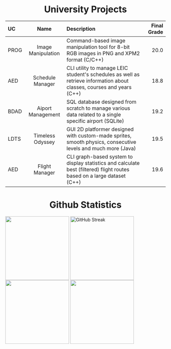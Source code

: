 <h1 align="center">University Projects</h1>

| UC | Name | Description | Final Grade |
|:---|:---:|:---|---:|
| PROG | Image Manipulation | Command-based image manipulation tool for 8-bit RGB images in PNG and XPM2 format (C/C++) | 20.0 |
| AED | Schedule Manager | CLI utility to manage LEIC student's schedules as well as retrieve information about classes, courses and years (C++) | 18.8 |
| BDAD | Aiport Management | SQL database designed from scratch to manage various data related to a single specific airport (SQLite) | 19.2 |
| LDTS | Timeless Odyssey | GUI 2D platformer designed with custom-made sprites, smooth physics, consecutive levels and much more (Java) | 19.5 |
| AED | Flight Manager | CLI graph-based system to display statistics and calculate best (filtered) flight routes based on a large dataset (C++) | 19.6 |

<h1 align="center">Github Statistics</h1>

<a href="https://github.com/racoelhosilva"><img height=200 align="center" src="https://github-readme-stats.vercel.app/api/top-langs/?username=racoelhosilva&theme=gruvbox&show_icons=true&hide_border=false&size_weight=0.5&count_weight=1.0&langs_count=8&layout=compact&border_color=EBDBB2&card_width=320&border_radius=8" /></a>
<a href="https://github.com/racoelhosilva"><img height=200 align="center" src="https://streak-stats.demolab.com?user=racoelhosilva&theme=gruvbox&border_radius=10&date_format=j%20M%5B%20Y%5D&border=EBDBB2&card_width=493" alt="GitHub Streak" /></a>
<a href="https://github.com/racoelhosilva"><img height=200 align="center" src="https://github-readme-stats.vercel.app/api?username=racoelhosilva&theme=gruvbox&hide_border=false&border_color=EBDBB2&show_icons=true&border_radius=8&card_width=490" /></a>
<a href="https://github.com/racoelhosilva"><img height=200 align="center" src="https://github-readme-stats.vercel.app/api/top-langs/?username=racoelhosilva&theme=gruvbox&show_icons=true&hide_border=false&size_weight=0.5&count_weight=1.0&langs_count=8&layout=compact&border_color=EBDBB2&card_width=320&border_radius=8" /></a>
